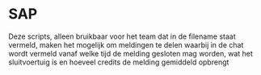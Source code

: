 # SAP

Deze scripts, alleen bruikbaar voor het team dat in de filename staat vermeld, maken het mogelijk om meldingen te delen waarbij in de chat wordt vermeld vanaf welke tijd de melding gesloten mag worden, wat het sluitvoertuig is en hoeveel credits de melding gemiddeld opbrengt
